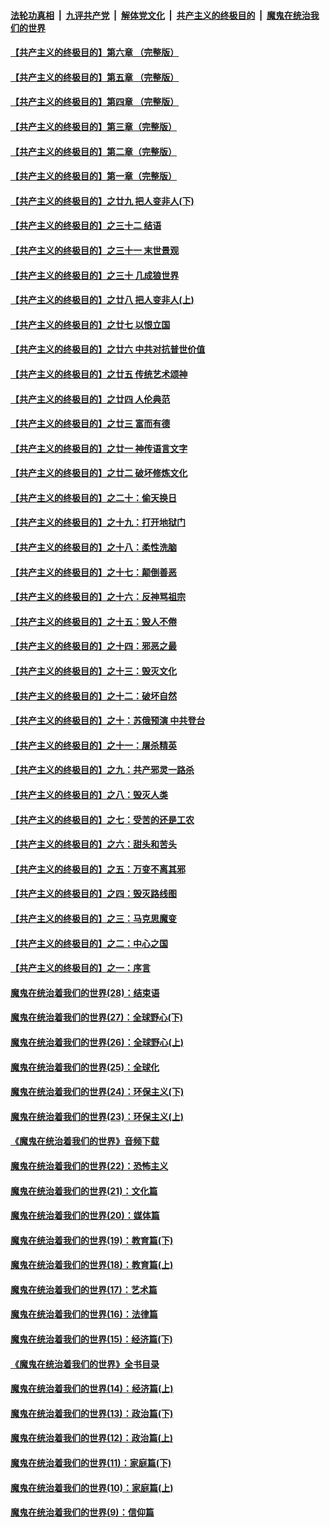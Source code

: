 ####  [法轮功真相](../../../../basic/blob/master/README.md?t=11301826) &nbsp;|&nbsp; [九评共产党](../../../../9ping.md/blob/master/README.md?t=11301826) &nbsp;|&nbsp; [解体党文化](../../../../jtdwh.md/blob/master/README.md?t=11301826)  &nbsp;|&nbsp; [共产主义的终极目的](../../../../gczydzjmd.md/blob/master/README.md?t=11301826) &nbsp;|&nbsp; [魔鬼在统治我们的世界](../../../../mgztzwmdsj.md/blob/master/README.md?t=11301826) 

#### [【共产主义的终极目的】第六章 （完整版）](../pages/nsc422/n11428913.md?t=11301826) 

#### [【共产主义的终极目的】第五章 （完整版）](../pages/nsc422/n11428912.md?t=11301826) 

#### [【共产主义的终极目的】第四章 （完整版）](../pages/nsc422/n11428907.md?t=11301826) 

#### [【共产主义的终极目的】第三章（完整版）](../pages/nsc422/n11428848.md?t=11301826) 

#### [【共产主义的终极目的】第二章（完整版）](../pages/nsc422/n11428831.md?t=11301826) 

#### [【共产主义的终极目的】第一章（完整版）](../pages/nsc422/n11417651.md?t=11301826) 

#### [【共产主义的终极目的】之廿九 把人变非人(下)](../pages/nsc422/n11344140.md?t=11301826) 

#### [【共产主义的终极目的】之三十二 结语](../pages/nsc422/n11360535.md?t=11301826) 

#### [【共产主义的终极目的】之三十一 末世景观](../pages/nsc422/n11351129.md?t=11301826) 

#### [【共产主义的终极目的】之三十 几成狼世界](../pages/nsc422/n11348280.md?t=11301826) 

#### [【共产主义的终极目的】之廿八 把人变非人(上)](../pages/nsc422/n11340492.md?t=11301826) 

#### [【共产主义的终极目的】之廿七 以恨立国](../pages/nsc422/n11336944.md?t=11301826) 

#### [【共产主义的终极目的】之廿六 中共对抗普世价值](../pages/nsc422/n11324785.md?t=11301826) 

#### [【共产主义的终极目的】之廿五 传统艺术颂神](../pages/nsc422/n11296396.md?t=11301826) 

#### [【共产主义的终极目的】之廿四 人伦典范](../pages/nsc422/n11296397.md?t=11301826) 

#### [【共产主义的终极目的】之廿三 富而有德](../pages/nsc422/n11283598.md?t=11301826) 

#### [【共产主义的终极目的】之廿一 神传语言文字](../pages/nsc422/n11263265.md?t=11301826) 

#### [【共产主义的终极目的】之廿二 破坏修炼文化](../pages/nsc422/n11245728.md?t=11301826) 

#### [【共产主义的终极目的】之二十：偷天换日](../pages/nsc422/n11238846.md?t=11301826) 

#### [【共产主义的终极目的】之十九：打开地狱门](../pages/nsc422/n11206376.md?t=11301826) 

#### [【共产主义的终极目的】之十八：柔性洗脑](../pages/nsc422/n11199994.md?t=11301826) 

#### [【共产主义的终极目的】之十七：颠倒善恶](../pages/nsc422/n11179782.md?t=11301826) 

#### [【共产主义的终极目的】之十六：反神骂祖宗](../pages/nsc422/n11166798.md?t=11301826) 

#### [【共产主义的终极目的】之十五：毁人不倦](../pages/nsc422/n11166792.md?t=11301826) 

#### [【共产主义的终极目的】之十四：邪恶之最](../pages/nsc422/n11150249.md?t=11301826) 

#### [【共产主义的终极目的】之十三：毁灭文化](../pages/nsc422/n11135227.md?t=11301826) 

#### [【共产主义的终极目的】之十二：破坏自然](../pages/nsc422/n11135214.md?t=11301826) 

#### [【共产主义的终极目的】之十：苏俄预演 中共登台](../pages/nsc422/n11118424.md?t=11301826) 

#### [【共产主义的终极目的】之十一：屠杀精英](../pages/nsc422/n11118442.md?t=11301826) 

#### [【共产主义的终极目的】之九：共产邪灵一路杀](../pages/nsc422/n11114139.md?t=11301826) 

#### [【共产主义的终极目的】之八：毁灭人类](../pages/nsc422/n11108503.md?t=11301826) 

#### [【共产主义的终极目的】之七：受苦的还是工农](../pages/nsc422/n11101809.md?t=11301826) 

#### [【共产主义的终极目的】之六：甜头和苦头](../pages/nsc422/n11096971.md?t=11301826) 

#### [【共产主义的终极目的】之五：万变不离其邪](../pages/nsc422/n11091285.md?t=11301826) 

#### [【共产主义的终极目的】之四：毁灭路线图](../pages/nsc422/n11086284.md?t=11301826) 

#### [【共产主义的终极目的】之三：马克思魔变](../pages/nsc422/n11061941.md?t=11301826) 

#### [【共产主义的终极目的】之二：中心之国](../pages/nsc422/n11047728.md?t=11301826) 

#### [【共产主义的终极目的】之一：序言](../pages/nsc422/n11086077.md?t=11301826) 

#### [魔鬼在统治着我们的世界(28)：结束语](../pages/nsc422/n10936246.md?t=11301826) 

#### [魔鬼在统治着我们的世界(27)：全球野心(下)](../pages/nsc422/n10928319.md?t=11301826) 

#### [魔鬼在统治着我们的世界(26)：全球野心(上)](../pages/nsc422/n10900318.md?t=11301826) 

#### [魔鬼在统治着我们的世界(25)：全球化](../pages/nsc422/n10788205.md?t=11301826) 

#### [魔鬼在统治着我们的世界(24)：环保主义(下)](../pages/nsc422/n10695307.md?t=11301826) 

#### [魔鬼在统治着我们的世界(23)：环保主义(上)](../pages/nsc422/n10688613.md?t=11301826) 

#### [《魔鬼在统治着我们的世界》音频下载](../pages/nsc422/n10635553.md?t=11301826) 

#### [魔鬼在统治着我们的世界(22)：恐怖主义](../pages/nsc422/n10614727.md?t=11301826) 

#### [魔鬼在统治着我们的世界(21)：文化篇](../pages/nsc422/n10597706.md?t=11301826) 

#### [魔鬼在统治着我们的世界(20)：媒体篇](../pages/nsc422/n10586579.md?t=11301826) 

#### [魔鬼在统治着我们的世界(19)：教育篇(下)](../pages/nsc422/n10564808.md?t=11301826) 

#### [魔鬼在统治着我们的世界(18)：教育篇(上)](../pages/nsc422/n10526970.md?t=11301826) 

#### [魔鬼在统治着我们的世界(17)：艺术篇](../pages/nsc422/n10499093.md?t=11301826) 

#### [魔鬼在统治着我们的世界(16)：法律篇](../pages/nsc422/n10485969.md?t=11301826) 

#### [魔鬼在统治着我们的世界(15)：经济篇(下)](../pages/nsc422/n10469975.md?t=11301826) 

#### [《魔鬼在统治着我们的世界》全书目录](../pages/nsc422/n10464261.md?t=11301826) 

#### [魔鬼在统治着我们的世界(14)：经济篇(上)](../pages/nsc422/n10457370.md?t=11301826) 

#### [魔鬼在统治着我们的世界(13)：政治篇(下)](../pages/nsc422/n10448270.md?t=11301826) 

#### [魔鬼在统治着我们的世界(12)：政治篇(上)](../pages/nsc422/n10444576.md?t=11301826) 

#### [魔鬼在统治着我们的世界(11)：家庭篇(下)](../pages/nsc422/n10440961.md?t=11301826) 

#### [魔鬼在统治着我们的世界(10)：家庭篇(上)](../pages/nsc422/n10435448.md?t=11301826) 

#### [魔鬼在统治着我们的世界(9)：信仰篇](../pages/nsc422/n10432159.md?t=11301826) 

